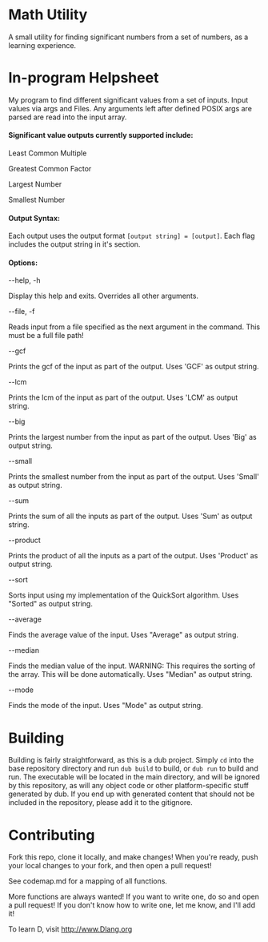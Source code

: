 # Math Utility
A small utility for finding significant numbers from a set of numbers, as a learning experience.

# In-program Helpsheet
My program to find different significant values from a set of inputs. Input values via args and Files. Any arguments left after defined POSIX args are parsed are read into the input array.
#### Significant value outputs currently supported include:

   Least Common Multiple
	
   Greatest Common Factor

   Largest Number

   Smallest Number

#### Output Syntax:
Each output uses the output format ```[output string] = [output]```. Each flag includes the output string in it's section.

#### Options:

--help, -h

  Display this help and exits. Overrides all other arguments.

--file, -f

   Reads input from a file specified as the next argument in the command. This must be a full file path!

--gcf

   Prints the gcf of the input as part of the output. Uses 'GCF' as output string.

--lcm

  Prints the lcm of the input as part of the output. Uses 'LCM' as output string.

--big

  Prints the largest number from the input as part of the output. Uses 'Big' as output string.

--small

  Prints the smallest number from the input as part of the output. Uses 'Small' as output string.

--sum

  Prints the sum of all the inputs as part of the output. Uses 'Sum' as output string.

--product

  Prints the product of all the inputs as a part of the output. Uses 'Product' as output string.

--sort

  Sorts input using my implementation of the QuickSort algorithm. Uses "Sorted" as output string.

--average

  Finds the average value of the input. Uses "Average" as output string.

--median

  Finds the median value of the input. WARNING: This requires the sorting of the array. This will be done automatically. Uses "Median" as output string.

--mode

  Finds the mode of the input. Uses "Mode" as output string.

# Building
Building is fairly straightforward, as this is a dub project. Simply ```cd``` into the base repository directory and run ```dub build``` to build, or ```dub run``` to build and run. The executable will be located in the main directory, and will be ignored by this repository, as will any object code or other platform-specific stuff generated by dub. If you end up with generated content that should not be included in the repository, please add it to the gitignore.

# Contributing
Fork this repo, clone it locally, and make changes! When you're ready, push your local changes to your fork, and then open a pull request!

See codemap.md for a mapping of all functions.

More functions are always wanted! If you want to write one, do so and open a pull request! If you don't know how to write one, let me know, and I'll add it!

To learn D, visit http://www.Dlang.org
